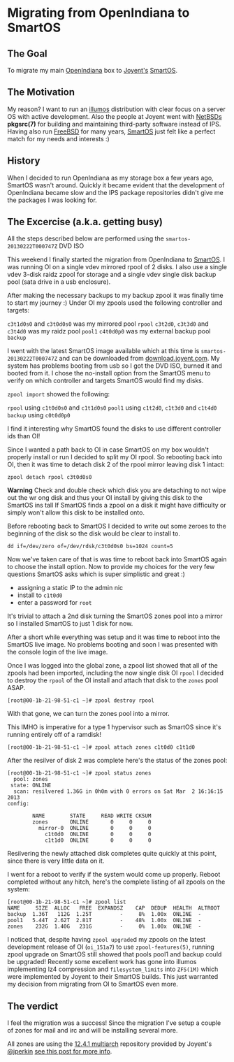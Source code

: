 # Migrating from OpenIndiana to SmartOS

## The Goal

To migrate my main [OpenIndiana](http://openindiana.org) box to
[Joyent's](http://joyent.com) [SmartOS](http://smartos.org).

## The Motivation

My reason? I want to run an [illumos](http://illumos.org) distribution
with clear focus on a server OS with active development.
Also the people at Joyent went with [NetBSDs](http://netbsd.org)
**pkgsrc(7)** for building and maintaining third-party software instead
of IPS.
Having also run [FreeBSD](http://freebsd.org) for many years,
[SmartOS](http://smartos.org) just felt like a perfect match for my
needs and interests :)

## History

When I decided to run OpenIndiana as my storage box a few years ago,
SmartOS wasn't around.
Quickly it became evident that the development of OpenIndiana became
slow and the IPS package repositories didn't give me the packages I was
looking for.

## The Excercise (a.k.a. getting busy)

All the steps described below are performed using the
 `smartos-20130222T000747Z` DVD ISO

This weekend I finally started the migration from OpenIndiana to
[SmartOS](http://smartos.org).
I was running OI on a single vdev mirrored rpool of 2 disks.
I also use a single vdev 3-disk raidz zpool for storage and a single
vdev single disk backup pool (sata drive in a usb enclosure).

After making the necessary backups to my backup zpool it was finally
time to start my journey :)
Under OI my zpools used the following controller and targets:

`c3t1d0s0` and `c3t0d0s0` was my mirrored pool `rpool`
`c3t2d0`, `c3t3d0` and `c3t4d0` was my raidz pool `pool1`
`c4t0d0p0` was my external backup pool `backup`

I went with the latest SmartOS image available which at this time is
`smartos-20130222T000747Z` and can be downloaded from
[download.joyent.com](http://download.joyent.com/pub/iso/).
My system has problems booting from usb so I got the DVD ISO, burned it
and booted from it.
I chose the no-install option from the SmartOS menu to verify on which
controller and targets SmartOS would find my disks.

`zpool import` showed the following:

`rpool` using `c1t0d0s0` and `c1t1d0s0`
`pool1` using `c1t2d0`, `c1t3d0` and `c1t4d0`
`backup` using `c0t0d0p0`

I find it interesting why SmartOS found the disks to use different
controller ids than OI!

Since I wanted a path back to OI in case SmartOS on my box wouldn't
properly install or run I decided to split my OI rpool.
So rebooting back into OI, then it was time to detach disk 2 of the
rpool mirror leaving disk 1 intact:

    zpool detach rpool c3t0d0s0

**Warning**
Check and double check which disk you are detaching to not wipe out the wr
ong disk and thus your OI install by giving this disk to the SmartOS ins
tall
If SmartOS finds a zpool on a disk it might have difficulty or simply won't
allow this disk to be installed onto.

Before rebooting back to SmartOS I decided to write out some zeroes to
the beginning of the disk so the disk would be clear to install to.

    dd if=/dev/zero of=/dev/rdsk/c3t0d0s0 bs=1024 count=5

Now we've taken care of that is was time to reboot back into SmartOS
again to choose the install option.
Now to provide my choices for the very few questions SmartOS asks which
is super simplistic and great :)

- assigning a static IP to the admin nic
- install to `c1t0d0`
- enter a password for `root`

It's trivial to attach a 2nd disk turning the SmartOS zones pool into a
mirror so I installed SmartOS to just 1 disk for now.

After a short while everything was setup and it was time to reboot into
the SmartOS live image.
No problems booting and soon I was presented with the console login of
the live image.

Once I was logged into the global zone, a zpool list showed that all of
the zpools had been imported, including the now single disk OI `rpool`
I decided to destroy the `rpool` of the OI install and attach that disk to
the `zones` pool ASAP.

    [root@00-1b-21-98-51-c1 ~]# zpool destroy rpool

With that gone, we can turn the zones pool into a mirror.

This IMHO is imperative for a type 1 hypervisor such as SmartOS since
it's running entirely off of a ramdisk!

    [root@00-1b-21-98-51-c1 ~]# zpool attach zones c1t0d0 c1t1d0

After the resilver of disk 2 was complete here's the status of the zones
pool:

    [root@00-1b-21-98-51-c1 ~]# zpool status zones
      pool: zones
     state: ONLINE
      scan: resilvered 1.36G in 0h0m with 0 errors on Sat Mar  2 16:16:15 2013
    config:

            NAME        STATE     READ WRITE CKSUM
            zones       ONLINE       0     0     0
              mirror-0  ONLINE       0     0     0
                c1t0d0  ONLINE       0     0     0
                c1t1d0  ONLINE       0     0     0

Resilvering the newly attached disk completes quite quickly at this
point, since there is very little data on it.

I went for a reboot to verify if the system would come up properly.
Reboot completed without any hitch, here's the complete listing of all
zpools on the system:

    [root@00-1b-21-98-51-c1 ~]# zpool list
    NAME     SIZE  ALLOC   FREE  EXPANDSZ    CAP  DEDUP  HEALTH  ALTROOT
    backup  1.36T   112G  1.25T         -     8%  1.00x  ONLINE  -
    pool1   5.44T  2.62T  2.81T         -    48%  1.00x  ONLINE  -
    zones    232G  1.40G   231G         -     0%  1.00x  ONLINE  -

I noticed that, despite having `zpool upgrade`d my zpools on the latest
development release of OI (`oi_151a7`) to use `zpool-features(5)`,
running zpool upgrade on SmartOS still showed that pools pool1 and
backup could be upgraded!
Recently some excellent work has gone into illumos implementing lz4
compression and `filesystem_limits` into `ZFS(1M)` which were
implemented by Joyent to their SmartOS builds.
This just warranted my decision from migrating from OI to SmartOS even
more.

## The verdict

I feel the migration was a success!
Since the migration I've setup a couple of zones for mail and irc and
will be installing several more.

All zones are using the [12.4.1 multiarch](http://pkgsrc.smartos.org/packages/SmartOS/2012Q4-multiarch/All)
repository provided by Joyent's [@jperkin](http://twitter.com/jperkin)
[see this post for more info](http://www.perkin.org.uk/posts/multiarch-package-support-in-smartos.html).
